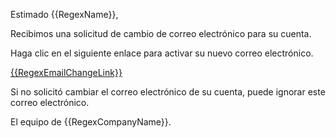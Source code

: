 Estimado {{RegexName}},

Recibimos una solicitud de cambio de correo electrónico para su cuenta.

Haga clic en el siguiente enlace para activar su nuevo correo electrónico.

<a href="{{RegexEmailChangeLink}}">{{RegexEmailChangeLink}}</a>

Si no solicitó cambiar el correo electrónico de su cuenta, puede ignorar este correo electrónico.

El equipo de {{RegexCompanyName}}.
